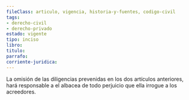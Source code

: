 ```yaml
---
fileClass: articulo, vigencia, historia-y-fuentes, codigo-civil
tags:
- derecho-civil
- derecho-privado
estado: vigente
tipo: inciso
libro:
titulo:
parrafo:
corriente-juridica:
---
```

La omisión de las diligencias prevenidas en los dos artículos anteriores, hará responsable a el albacea de todo perjuicio que ella irrogue a los acreedores.
